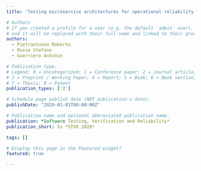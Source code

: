 ```yaml
---
title: 'Testing microservice architectures for operational reliability'

# Authors
# If you created a profile for a user (e.g. the default `admin` user), write the username (folder name) here
# and it will be replaced with their full name and linked to their profile.
authors:
  - Pietrantuono Roberto
  - Russo Stefano
  - Guerriero Antonio 

# Publication type.
# Legend: 0 = Uncategorized; 1 = Conference paper; 2 = Journal article;
# 3 = Preprint / Working Paper; 4 = Report; 5 = Book; 6 = Book section;
# 7 = Thesis; 8 = Patent
publication_types: ['2']

# Schedule page publish date (NOT publication's date).
publishDate: "2020-01-01T00:00:00Z"

# Publication name and optional abbreviated publication name.
publication: *Software Testing, Verification and Reliability*
publication_short: In *STVR 2020*

tags: []

# Display this page in the Featured widget?
featured: true

---
```


